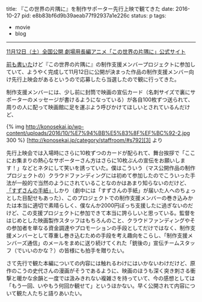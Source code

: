 title: 『この世界の片隅に』を制作サポーター先行上映で観てきた
date: 2016-10-27
pid: e8b83bf6d9b39aeab77f92937a1e226c
status: p
tags:
- movie
- blog
---

[11月12日（土）全国公開 劇場用長編アニメ「この世界の片隅に」公式サイト][1]

[前も書いた][2]けど『この世界の片隅に』の制作支援メンバープロジェクトに参加していて、ようやく完成して11月12日に公開が決まった作品の制作支援メンバー向け先行上映会があるというので応募したら当選したので観に行ってきた。

制作支援メンバーには、少し前に封筒で映画の宣伝カード（名刺サイズで裏にサポーターのメッセージが書けるようになっている）が各自100枚ずつ送られて、周りの人に配って映画館に足を運ぶよう呼びかけてほしいとされているんだけど、

{% img http://konosekai.jp/wp-content/uploads/2016/10/%E7%94%BB%E5%83%8F%EF%BC%92-2.jpg 300 %}
[http://konosekai.jp/category/staffroom/#s792][3] より


先行上映会では入場時にさらに10枚ずつのカードが配られて、舞台挨拶で「ここにお集まりの熱心なサポーターさん方はさらに10枚ぶんの宣伝をお願いします！」などとネタにして笑いを誘っていた。僕はこういう（マス公開作品の制作プロジェクトの）クラウドファンディングには初めて参加したのでこういった手法が一般的で当然のようにされていることなのかはあまり知らないのだけど、[「すずさんの手紙」][4]しかり（劇中には「すずさんの手紙」が届いた人へのちょっとした目配せもあった）、このプロジェクトでの制作支援メンバーの巻き込みかたは本当に適切で素晴らしく、僕なんか2000円ぽっち支援したに過ぎないのだけど、この支援プロジェクトに参加できて本当に誇らしいと思っている。監督をはじめとした映画製作スタッフはもちろんのこと、クラウドファンディングやその参加者を単なる資金調達やプロモーションの手段としてだけではなく、制作支援メンバーとして尊重し巻き込むための手段を考え趣向をこらし、「制作支援メンバーズ通信」のメールをまめに送り続けてくれた「銃後の」宣伝チームスタッフ（でいいのかな？）の皆様にも拍手を贈りたい。

さて先行で観た本編についての内容には触れるわけにはいかないわけだけど、原作のこうの史代さんの漫画がそうであるように、映画のほうも深く突き刺さる衝撃と暖かな余韻と一度では汲みきれない複雑さを持っていて、今の感想としては「もう一回、いやもう何回か観せて」というほかない。早く公開されて内容について観た人たちと語りあいたい。

[1]:	http://konosekai.jp/
[2]:	http://text-perforation.doppac.cc/2015/09/03/201509/mail-from-suzu-san/
[3]:	http://konosekai.jp/wp-content/uploads/2016/10/%E7%94%BB%E5%83%8F%EF%BC%92-2.jpg
[4]:	http://text-perforation.doppac.cc/2015/09/03/201509/mail-from-suzu-san/